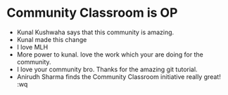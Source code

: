 # Community Classroom is OP

- Kunal Kushwaha says that this community is amazing.
- Kunal made this change
- I love MLH
- More power to kunal. love the work which your are doing for the community.
- I love your community bro. Thanks for the amazing git tutorial.
- Anirudh Sharma finds the Community Classroom initiative really great!
:wq

